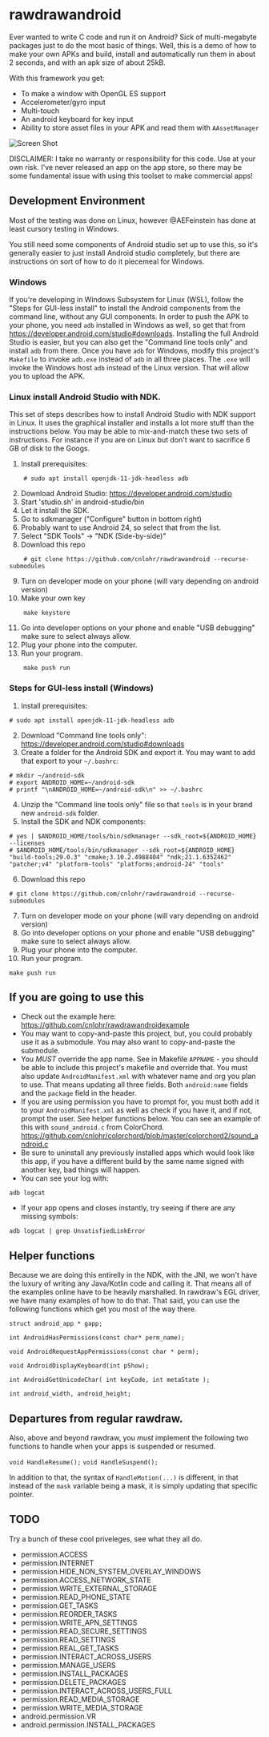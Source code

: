 # rawdrawandroid

Ever wanted to write C code and run it on Android?  Sick of multi-megabyte
packages just to do the most basic of things.  Well, this is a demo of how
to make your own APKs and build, install and automatically run them in about
2 seconds, and with an apk size of about 25kB.

With this framework you get:
 * To make a window with OpenGL ES support
 * Accelerometer/gyro input
 * Multi-touch
 * An android keyboard for key input
 * Ability to store asset files in your APK and read them with `AAssetManager`

![Screen Shot](https://github.com/cnlohr/rawdrawandroid/raw/master/screenshot.png)

DISCLAIMER: I take no warranty or responsibility for this code.  Use at your own risk.  I've never released an app on the app store, so there may be some fundamental
issue with using this toolset to make commercial apps!

## Development Environment

Most of the testing was done on Linux, however @AEFeinstein has done at least cursory testing in Windows.

You still need some components of Android studio set up to use this, so it's generally easier to just install
Android studio completely, but there are instructions on sort of how to do it piecemeal for Windows.

### Windows

If you're developing in Windows Subsystem for Linux (WSL), follow the "Steps for GUI-less install" to install the Android components from the command line, without any GUI components.
In order to push the APK to your phone, you need `adb` installed in Windows as well, so get that from https://developer.android.com/studio#downloads. Installing the full Android Studio is easier, but you can also get the "Command line tools only" and install `adb` from there.
Once you have `adb` for Windows, modify this project's `Makefile` to invoke `adb.exe` instead of `adb` in all three places. The `.exe` will invoke the Windows host `adb` instead of the Linux version. That will allow you to upload the APK.

### Linux install Android Studio with NDK.

This set of steps describes how to install Android Studio with NDK support in Linux.  It uses the graphical installer and installs a lot more stuff than the instructions below.  You may be able to mix-and-match these two sets of instructions.  For instance if you are on Linux but don't want to sacrifice 6 GB of disk to the Googs.

1) Install prerequisites:
```
	# sudo apt install openjdk-11-jdk-headless adb
```
2) Download Android Studio: https://developer.android.com/studio
3) Start 'studio.sh' in android-studio/bin
4) Let it install the SDK.
5) Go to sdkmanager ("Configure" button in bottom right)
6) Probably want to use Android 24, so select that from the list.
7) Select "SDK Tools" -> "NDK (Side-by-side)"
8) Download this repo
```
	# git clone https://github.com/cnlohr/rawdrawandroid --recurse-submodules
```
9) Turn on developer mode on your phone (will vary depending on android version)
10) Make your own key
```
	make keystore
```
11) Go into developer options on your phone and enable "USB debugging" make sure to select always allow.
12) Plug your phone into the computer.
13) Run your program.
```
	make push run
```

### Steps for GUI-less install (Windows)
1. Install prerequisites:
```
# sudo apt install openjdk-11-jdk-headless adb
```
2. Download "Command line tools only": https://developer.android.com/studio#downloads
3. Create a folder for the Android SDK and export it. You may want to add that export to your `~/.bashrc`:
```
# mkdir ~/android-sdk
# export ANDROID_HOME=~/android-sdk
# printf "\nANDROID_HOME=~/android-sdk\n" >> ~/.bashrc
```
4. Unzip the "Command line tools only" file so that `tools` is in your brand new `android-sdk` folder.
5. Install the SDK and NDK components:
```
# yes | $ANDROID_HOME/tools/bin/sdkmanager --sdk_root=${ANDROID_HOME} --licenses
# $ANDROID_HOME/tools/bin/sdkmanager --sdk_root=${ANDROID_HOME} "build-tools;29.0.3" "cmake;3.10.2.4988404" "ndk;21.1.6352462" "patcher;v4" "platform-tools" "platforms;android-24" "tools"
```
6. Download this repo
```
# git clone https://github.com/cnlohr/rawdrawandroid --recurse-submodules
```
7. Turn on developer mode on your phone (will vary depending on android version)
8. Go into developer options on your phone and enable "USB debugging" make sure to select always allow.
9. Plug your phone into the computer.
10. Run your program.
```
make push run
```

## If you are going to use this
 * Check out the example here: https://github.com/cnlohr/rawdrawandroidexample
 * You may want to copy-and-paste this project, but, you could probably use it as a submodule.  You may also want to copy-and-paste the submodule.
 * You *MUST* override the app name.  See in Makefile `APPNAME` - you should be able to include this project's makefile and override that.  You must also update `AndroidManifest.xml` with whatever name and org you plan to use.  That means updating all three fields. Both `android:name` fields and the `package` field in the header.
 * If you are using permission you have to prompt for, you must both add it to your `AndroidManifest.xml` as well as check if you have it, and if not, prompt the user.  See helper functions below.  You can see an example of this with `sound_android.c` from ColorChord.  https://github.com/cnlohr/colorchord/blob/master/colorchord2/sound_android.c
  * Be sure to uninstall any previously installed apps which would look like this app, if you have a different build by the same name signed with another key, bad things will happen.
 * You can see your log with:
```
adb logcat
```
 * If your app opens and closes instantly, try seeing if there are any missing symbols:
```
adb logcat | grep UnsatisfiedLinkError
```


## Helper functions

Because we are doing this entirelly in the NDK, with the JNI, we won't have the luxury of writing any Java/Kotlin code and calling it.  That means all of the examples online have to be heavily marshalled.  In rawdraw's EGL driver, we have many examples of how to do that.  That said, you can use the following functions which get you most of the way there.

`struct android_app * gapp;`

`int AndroidHasPermissions(const char* perm_name);`

`void AndroidRequestAppPermissions(const char * perm);`

`void AndroidDisplayKeyboard(int pShow);`

`int AndroidGetUnicodeChar( int keyCode, int metaState );`

`int android_width, android_height;`

## Departures from regular rawdraw.

Also, above and beyond rawdraw, you *must* implement the following two functions to handle when your apps is suspended or resumed.

`void HandleResume();`
`void HandleSuspend();`

In addition to that, the syntax of `HandleMotion(...)` is different, in that instead of the `mask` variable being a mask, it is simply updating that specific pointer.

## TODO

Try a bunch of these cool priveleges, see what they all do.
* permission.ACCESS
* permission.INTERNET
* permission.HIDE_NON_SYSTEM_OVERLAY_WINDOWS
* permission.ACCESS_NETWORK_STATE
* permission.WRITE_EXTERNAL_STORAGE
* permission.READ_PHONE_STATE
* permission.GET_TASKS
* permission.REORDER_TASKS
* permission.WRITE_APN_SETTINGS
* permission.READ_SECURE_SETTINGS
* permission.READ_SETTINGS
* permission.REAL_GET_TASKS
* permission.INTERACT_ACROSS_USERS
* permission.MANAGE_USERS
* permission.INSTALL_PACKAGES
* permission.DELETE_PACKAGES
* permission.INTERACT_ACROSS_USERS_FULL
* permission.READ_MEDIA_STORAGE
* permission.WRITE_MEDIA_STORAGE
* android.permission.VR
* android.permission.INSTALL_PACKAGES




